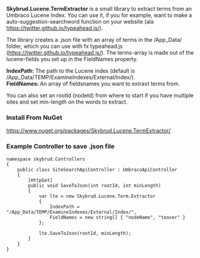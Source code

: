 <b>Skybrud.Lucene.TermExtractor</b> is a small library to extract terms from an Umbraco Lucene Index. You can use it, if you for example, want to make a auto-suggestion-searchword function on your website (ala https://twitter.github.io/typeahead.js/).

The library creates a .json file with an array of terms in the /App_Data/ folder, which you can use with fx typeahead.js (https://twitter.github.io/typeahead.js/). The terms-array is made out of the lucene-fields you set up in the FieldNames property.

<b>IndexPath: </b> The path to the Lucene index (default is /App_Data/TEMP/ExamineIndexes/External/Index/).<br />
<b>FieldNames: </b> An array of fieldsnames you want to extraxt terms from.

You can also set an rootId (nodeId) from where to start if you have multiple sites and set min-length on the words to extract.


### Install From NuGet ###

https://www.nuget.org/packages/Skybrud.Lucene.TermExtractor/


### Example Controller to save .json file ###

```
namespace skybrud.Controllers
{
    public class SiteSearchApiController : UmbracoApiController
    {
        [HttpGet]
        public void SaveToJson(int rootId, int minLength)
        {
            var lte = new Skybrud.Lucene.Term.Extractor
            {
                IndexPath = "/App_Data/TEMP/ExamineIndexes/External/Index/",
                FieldNames = new string[] { "nodeName", "teaser" }
            };
            
            lte.SaveToJson(rootId, minLength);
        }
    }
}
```
